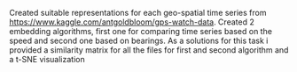 Created suitable representations for each geo-spatial time series from https://www.kaggle.com/antgoldbloom/gps-watch-data.
Created 2 embedding algorithms, first one for comparing time series based on the speed and second one based on bearings. 
As a solutions for this task i provided a similarity matrix for all the files for first and second algorithm and a t-SNE visualization
